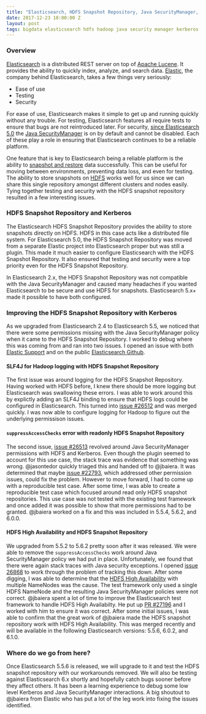 ```yaml
---
title: "Elasticsearch, HDFS Snapshot Repository, Java SecurityManager, and Kerberos"
date: 2017-12-23 18:00:00 Z
layout: post
tags: bigdata elasticsearch hdfs hadoop java security manager kerberos snapshot elastic
---
```


### Overview
[Elasticsearch](https://www.elastic.co/products/elasticsearch/) is a distributed REST server on top of [Apache Lucene](https://lucene.apache.org/). It provides the ability to quickly index, analyze, and search data. [Elastic](https://www.elastic.co/), the company behind Elasticsearch, takes a few things very seriously:

* Ease of use
* Testing
* Security

For ease of use, Elasticsearch makes it simple to get up and running quickly without any trouble. For testing, Elasticsearch features all require tests to ensure that bugs are not reintroduced later. For security, [since Elasticsearch 5.0](https://www.elastic.co/guide/en/elasticsearch/reference/5.0/modules-scripting-security.html#java-security-manager) the [Java SecurityManager](https://docs.oracle.com/javase/7/docs/api/java/lang/SecurityManager.html) is on by default and cannot be disabled. Each of these play a role in ensuring that Elasticsearch continues to be a reliable platform.

One feature that is key to Elasticsearch being a reliable platform is the ability to [snapshot and restore](https://www.elastic.co/guide/en/elasticsearch/reference/5.6/modules-snapshots.html) data successfully. This can be useful for moving between environments, preventing data loss, and even for testing. The ability to store snapshots on [HDFS](https://hadoop.apache.org/docs/stable/hadoop-project-dist/hadoop-hdfs/HdfsDesign.html) works well for us since we can share this single repository amongst different clusters and nodes easily. Tying together testing and security with the HDFS snapshot repository resulted in a few interesting issues.

### HDFS Snapshot Repository and Kerberos
The Elasticsearch HDFS Snapshot Repository provides the ability to store snapshots directly on HDFS. HDFS in this case acts like a distributed file system. For Elasticsearch 5.0, the HDFS Snapshot Repository was moved from a separate Elastic project into Elasticsearch proper but was still a plugin. This made it much easier to configure Elasticsearch with the HDFS Snapshot Repository. It also ensured that testing and security were a top priority even for the HDFS Snapshot Repository.

In Elasticsearch 2.x, the HDFS Snapshot Repository was not compatible with the Java SecurityManager and caused many headaches if you wanted Elasticsearch to be secure and use HDFS for snapshots. Elasticsearch 5.x+ made it possible to have both configured. 

### Improving the HDFS Snapshot Repository with Kerberos
As we upgraded from Elasticsearch 2.4 to Elasticsearch 5.5, we noticed that there were some permissions missing with the Java SecurityManager policy when it came to the HDFS Snapshot Repository. I worked to debug where this was coming from and ran into two issues. I opened an issue with both [Elastic Support](https://www.elastic.co/support/welcome) and on the public [Elasticsearch Github](https://github.com/elastic/elasticsearch).

#### SLF4J for Hadoop logging with HDFS Snapshot Repository
The first issue was around logging for the HDFS Snapshot Repository. Having worked with HDFS before, I knew there should be more logging but Elasticsearch was swallowing these errors. I was able to work around this by explictly adding an SLF4J binding to ensure that HDFS logs could be configured in Elasticsearch. This turned into [issue #26512](https://github.com/elastic/elasticsearch/issues/26512) and was merged quickly. I was now able to configure logging for Hadoop to figure out the underlying permissison issues.

#### `suppressAccessChecks` error with readonly HDFS Snapshot Repository
The second issue, [issue #26513](https://github.com/elastic/elasticsearch/issues/26513) revolved around Java SecurityManager permissions with HDFS and Kerberos. Even though the plugin seemed to account for this use case, the stack trace was evidence that something was wrong. @jasontedor quickly triaged this and handed off to @jbaiera. It was determined that maybe [issue #22793](https://github.com/elastic/elasticsearch/pull/22793), which addressed other permission issues, could fix the problem. However to move forward, I had to come up with a reproducible test case. After some time, I was able to create a reproducible test case which focused around read only HDFS snapshot repositories. This use case was not tested with the existing test framework and once added it was possible to show that more permissions had to be granted. @jbaiera worked on a fix and this was included in 5.5.4, 5.6.2, and 6.0.0.

#### HDFS High Availability and HDFS Snapshot Repository
We upgraded from 5.5.2 to 5.6.2 pretty soon after it was released. We were able to remove the `suppressAccessChecks` work around Java SecurityManager policy we had put in place. Unfortunately, we found that there were again stack traces with Java security exceptions. I opened [issue 26868](https://github.com/elastic/elasticsearch/issues/26868) to work through the problem of tracking this down. After some digging, I was able to determine that the [HDFS High Availability](https://hadoop.apache.org/docs/stable/hadoop-project-dist/hadoop-hdfs/HDFSHighAvailabilityWithNFS.html) with multiple NameNodes was the cause. The test framework only used a single HDFS NameNode and the resulting Java SecurityManager policies were not correct. @jbaiera spent a lot of time to improve the Elasticsearch test framework to handle HDFS High Availabilty. He put up [PR #27196](https://github.com/elastic/elasticsearch/pull/27196) and I worked with him to ensure it was correct. After some initial issues, I was able to confirm that the great work of @jbaiera made the HDFS snapshot repository work with HDFS High Availability. This was merged recently and will be available in the following Elasticsearch versions: 5.5.6, 6.0.2, and 6.1.0.

### Where do we go from here?
Once Elasticsearch 5.5.6 is released, we will upgrade to it and test the HDFS snapshot repository with our workarounds removed. We will also be testing against Elasticsearch 6.x shortly and hopefully catch bugs sooner before they affect others. It has been a learning experience to debug some low level Kerberos and Java SecurityManager interactions. A big shoutout to @jbaiera from Elastic who has put a lot of the leg work into fixing the issues identified.

